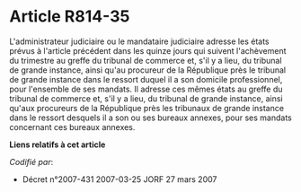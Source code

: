 # Article R814-35

L'administrateur judiciaire ou le mandataire judiciaire adresse les états prévus à l'article précédent dans les quinze jours
qui suivent l'achèvement du trimestre au greffe du tribunal de commerce et, s'il y a lieu, du tribunal de grande instance,
ainsi qu'au procureur de la République près le tribunal de grande instance dans le ressort duquel il a son domicile
professionnel, pour l'ensemble de ses mandats. Il adresse ces mêmes états au greffe du tribunal de commerce et, s'il y a
lieu, du tribunal de grande instance, ainsi qu'aux procureurs de la République près les tribunaux de grande instance dans le
ressort desquels il a son ou ses bureaux annexes, pour ses mandats concernant ces bureaux annexes.

**Liens relatifs à cet article**

_Codifié par_:

  - Décret n°2007-431 2007-03-25 JORF 27 mars 2007
